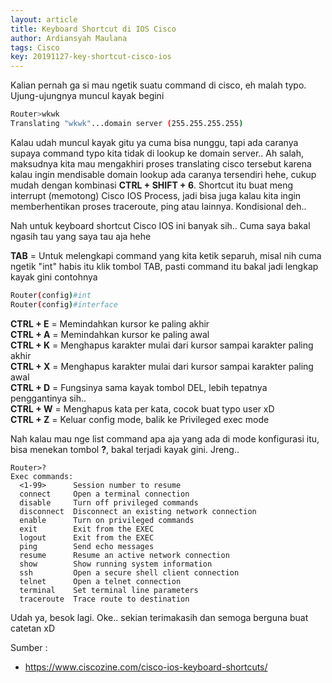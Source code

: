 ```yaml
---
layout: article
title: Keyboard Shortcut di IOS Cisco
author: Ardiansyah Maulana
tags: Cisco
key: 20191127-key-shortcut-cisco-ios
---
```


Kalian pernah ga si mau ngetik suatu command di cisco, eh malah typo. Ujung-ujungnya muncul kayak begini
```bash
Router>wkwk
Translating "wkwk"...domain server (255.255.255.255)
```
Kalau udah muncul kayak gitu ya cuma bisa nunggu, tapi ada caranya supaya command typo kita tidak di lookup ke domain server.. Ah salah, maksudnya kita mau mengakhiri proses translating cisco tersebut karena kalau ingin mendisable domain lookup ada caranya tersendiri hehe, cukup mudah dengan kombinasi **CTRL + SHIFT + 6**. Shortcut itu buat meng interrupt (memotong) Cisco IOS Process, jadi bisa juga kalau kita ingin memberhentikan proses traceroute, ping atau lainnya. Kondisional deh..

Nah untuk keyboard shortcut Cisco IOS ini banyak sih.. Cuma saya bakal ngasih tau yang saya tau aja hehe

**TAB** = Untuk melengkapi command yang kita ketik separuh, misal nih cuma ngetik "int" habis itu klik tombol TAB, pasti command itu bakal jadi lengkap kayak gini contohnya
```bash
Router(config)#int
Router(config)#interface
```
**CTRL + E** = Memindahkan kursor ke paling akhir  
**CTRL + A** = Memindahkan kursor ke paling awal  
**CTRL + K** = Menghapus karakter mulai dari kursor sampai karakter paling akhir  
**CTRL + X** = Menghapus karakter mulai dari kursor sampai karakter paling awal  
**CTRL + D** = Fungsinya sama kayak tombol DEL, lebih tepatnya penggantinya sih..  
**CTRL + W** = Menghapus kata per kata, cocok buat typo user xD  
**CTRL + Z** = Keluar config mode, balik ke Privileged exec mode

Nah kalau mau nge list command apa aja yang ada di mode konfigurasi itu, bisa menekan tombol **?**, bakal terjadi kayak gini. Jreng..
```
Router>?
Exec commands:
  <1-99>      Session number to resume
  connect     Open a terminal connection
  disable     Turn off privileged commands
  disconnect  Disconnect an existing network connection
  enable      Turn on privileged commands
  exit        Exit from the EXEC
  logout      Exit from the EXEC
  ping        Send echo messages
  resume      Resume an active network connection
  show        Show running system information
  ssh         Open a secure shell client connection
  telnet      Open a telnet connection
  terminal    Set terminal line parameters
  traceroute  Trace route to destination
  ```
  
Udah ya, besok lagi. Oke.. sekian terimakasih dan semoga berguna buat catetan xD

Sumber :  
- https://www.ciscozine.com/cisco-ios-keyboard-shortcuts/
